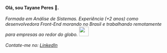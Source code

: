 <h4>Olá, sou Tayane Peres 👋. </h4>
<p><em>Formada em Análise de Sistemas. Experiência (+2 anos) como desenvolvedora Front-End morando no Brasil e trabalhando remotamente para empresas ao redor do globo. <img src="https://media.giphy.com/media/WUlplcMpOCEmTGBtBW/giphy.gif" width="30"> 
</em</p><br><br>
Contate-me no: <a href="https://www.linkedin.com/in/tayane-peres-6a8a2615a/">LinkedIn</a>
